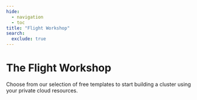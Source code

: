 ```yaml
---
hide:
  - navigation
  - toc
title: "Flight Workshop"
search:
  exclude: true
---
```


<div class="no-tabs full-width-container">
  <div class="workshop-header">
    <h1>The Flight Workshop</h1>
    <p>
      Choose from our selection of free templates to start building a cluster using your private cloud resources.
    </p>
  </div>
</div>
